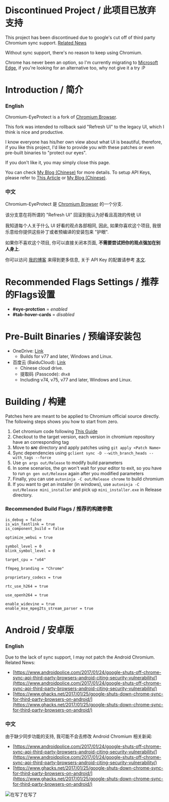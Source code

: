 # Discontinued Project / 此项目已放弃支持
This project has been discontinued due to google's cut off of third party Chromium sync support. [Related News](https://www.zdnet.com/article/google-cuts-off-other-chromium-based-browsers-from-its-sync-service/)

Without sync support, there's no reason to keep using Chromium.

Chrome has never been an option, so I'm currently migrating to [Microsoft Edge](https://www.microsoft.com/en-us/edge/business/download), if you're looking for an alternative too, why not give it a try :P

# Introduction / 简介
### English
Chromium-EyeProtect is a fork of [Chromium Browser](https://www.chromium.org/Home).

This fork was intended to rollback said "Refresh UI" to the legacy UI, which I think is nice and productive.

I know everyone has his/her own view about what UI is beautiful, therefore, if you like this project, I'd like to provide you with these patches or even pre-built binaries to "protect our eyes".

If you don't like it, you may simply close this page.


You can check [My Blog (Chinese)](https://blog.berd.moe/archives/chromium-eyeprotect/) for more details. To setup API Keys, please refer to [This Article](https://www.chromium.org/developers/how-tos/api-keys) or [My Blog (Chinese)](https://blog.berd.moe/archives/chromium-setup-api-keys/).

### 中文
Chromium-EyeProtect 是 [Chromium Browser](https://www.chromium.org/Home) 的一个分支.

该分支意在将所谓的 "Refresh UI" 回滚到我认为好看且高效的传统 UI

我知道每个人关于什么 UI 好看的观点各部相同, 因此, 如果你喜欢这个项目, 我很乐意给你提供这些补丁或者预编译的安装包来 "护眼".

如果你不喜欢这个项目, 你可以直接关闭本页面, **不需要尝试把你的观点强加在别人身上**.


你可以访问 [我的博客](https://blog.berd.moe/archives/chromium-eyeprotect/) 来得到更多信息, 关于 API Key 的配置请参考 [本文](https://blog.berd.moe/archives/chromium-setup-api-keys/).

# Recommended Flags Settings / 推荐的Flags设置
* __#eye-protction__ = *enabled*
* __#tab-hover-cards__ = *disabled*

# Pre-Built Binaries / 预编译安装包
- OneDrive: [Link](https://fengberd-my.sharepoint.com/:f:/g/personal/admin_berd_moe/EgfAnbvVaB5KucXzZ7VXSMwB_1c1EFyokgcc2m8ZUb3m2A?e=YuAFcz)
	- Builds for v77 and later, Windows and Linux.
- 百度云 (BaiduCloud): [Link](https://pan.baidu.com/s/1thxPa6ARQ5jC9HBLY7dXZw)
	- Chinese cloud drive.
	- 提取码 (Passcode): `dhx8`
	- Including v74, v75, v77 and later, Windows and Linux.

# Building / 构建
Patches here are meant to be applied to Chromium official source directly.
The following steps shows you how to start from zero.
 1. Get chromium code following [This Guide](https://www.chromium.org/developers/how-tos/get-the-code)
 2. Checkout to the target version, each version in chromium repository have an corresponding tag
 3. Move to ___src___ directory and apply patches using `git apply <Patch Name>`
 4. Sync dependencies using `gclient sync -D --with_branch_heads --with_tags --force`
 5. Use `gn args out/Release` to modify build parameters
 6. In some scenarios, the gn won't wait for your editor to exit, so you have to run `gn gen out/Release` again after you modified parameters
 7. Finally, you can use `autoninja -C out/Release chrome` to build chromium
 8. If you want to get an installer (in windows), use `autoninja -C out/Release mini_installer` and pick up `mini_installer.exe` in Release directory.

### Recommended Build Flags / 推荐的构建参数
```
is_debug = false
is_win_fastlink = true
is_component_build = false

optimize_webui = true

symbol_level = 0
blink_symbol_level = 0

target_cpu = "x64"

ffmpeg_branding = "Chrome"

proprietary_codecs = true

rtc_use_h264 = true

use_openh264 = true

enable_widevine = true
enable_mse_mpeg2ts_stream_parser = true
```

# Android / 安卓版
### English
Due to the lack of sync support, I may not patch the Android Chromium.
Related News:
 - [https://www.androidpolice.com/2017/01/24/google-shuts-off-chrome-sync-api-third-party-browsers-android-citing-security-vulnerability/](https://www.androidpolice.com/2017/01/24/google-shuts-off-chrome-sync-api-third-party-browsers-android-citing-security-vulnerability/)
 - [https://www.ghacks.net/2017/01/25/google-shuts-down-chrome-sync-for-third-party-browsers-on-android/](https://www.ghacks.net/2017/01/25/google-shuts-down-chrome-sync-for-third-party-browsers-on-android/)

### 中文
由于缺少同步功能的支持, 我可能不会去修改 Android Chromium
相关新闻:
 - [https://www.androidpolice.com/2017/01/24/google-shuts-off-chrome-sync-api-third-party-browsers-android-citing-security-vulnerability/](https://www.androidpolice.com/2017/01/24/google-shuts-off-chrome-sync-api-third-party-browsers-android-citing-security-vulnerability/)
 - [https://www.ghacks.net/2017/01/25/google-shuts-down-chrome-sync-for-third-party-browsers-on-android/](https://www.ghacks.net/2017/01/25/google-shuts-down-chrome-sync-for-third-party-browsers-on-android/)

![在写了在写了](https://raw.githubusercontent.com/fengberd/Chromium-EyeProtect/gugu/gugu.jpg)
